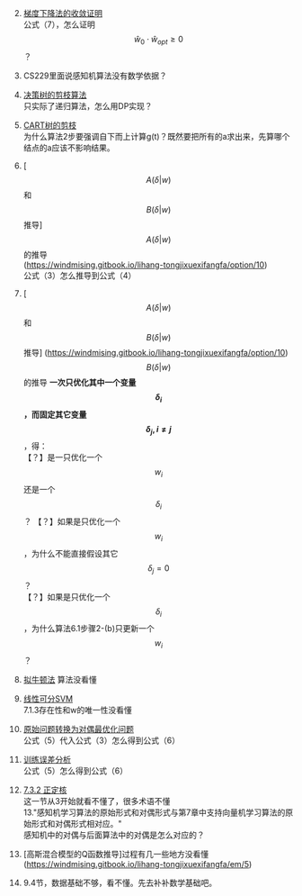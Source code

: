 2. [梯度下降法的收敛证明](https://windmising.gitbook.io/lihang-tongjixuexifangfa/perceptron/4)  
公式（7），怎么证明$$\hat w_0 \cdot \hat w_{opt} \ge 0$$？

3. CS229里面说感知机算法没有数学依据？

4. [决策树的剪枝算法](https://windmising.gitbook.io/lihang-tongjixuexifangfa/decisiontree/5)  
只实际了递归算法，怎么用DP实现？

5. [CART树的剪枝](https://windmising.gitbook.io/lihang-tongjixuexifangfa/cart/7)  
为什么算法2步要强调自下而上计算g(t)？既然要把所有的a求出来，先算哪个结点的a应该不影响结果。    

6. [$$A(\delta|w)$$和$$B(\delta|w)$$推导]
$$A(\delta|w)$$的推导   
(https://windmising.gitbook.io/lihang-tongjixuexifangfa/option/10)  
公式（3）怎么推导到公式（4）  

7. [$$A(\delta|w)$$和$$B(\delta|w)$$推导]
(https://windmising.gitbook.io/lihang-tongjixuexifangfa/option/10)  
$$B(\delta|w)$$的推导 
**一次只优化其中一个变量$$\delta_i$$，而固定其它变量$$\delta_j,i \neq j$$**，得：  
【？】是一只优化一个$$w_i$$还是一个$$\delta_i$$？
【？】如果是只优化一个$$w_i$$，为什么不能直接假设其它$$\delta_j=0$$？  
【？】如果是只优化一个$$\delta_i$$，为什么算法6.1步骤2-(b)只更新一个$$w_i$$？

8. [拟牛顿法](https://windmising.gitbook.io/lihang-tongjixuexifangfa/option/11)
算法没看懂  

9. [线性可分SVM](https://windmising.gitbook.io/lihang-tongjixuexifangfa/2)  
7.1.3存在性和w的唯一性没看懂

10. [原始问题转换为对偶最优化问题](https://windmising.gitbook.io/lihang-tongjixuexifangfa/7/8)  
公式（5）代入公式（3）怎么得到公式（6）

11. [训练误差分析](https://windmising.gitbook.io/lihang-tongjixuexifangfa/adaboost/2)  
公式（5）怎么得到公式（6）

12. [7.3.2 正定核](https://windmising.gitbook.io/lihang-tongjixuexifangfa/11/14)  
这一节从3开始就看不懂了，很多术语不懂  
13."感知机学习算法的原始形式和对偶形式与第7章中支持向量机学习算法的原始形式和对偶形式相对应。"  
感知机中的对偶与后面算法中的对偶是怎么对应的？

13. [高斯混合模型的Q函数推导]过程有几一些地方没看懂(https://windmising.gitbook.io/lihang-tongjixuexifangfa/em/5)

14. 9.4节，数据基础不够，看不懂。先去补补数学基础吧。  

